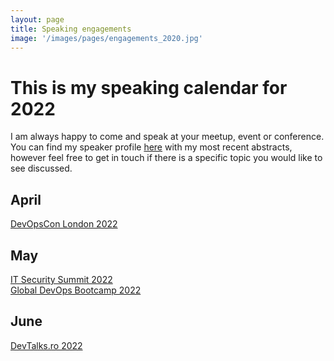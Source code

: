 ```yaml
---
layout: page
title: Speaking engagements
image: '/images/pages/engagements_2020.jpg'
---
```


# This is my speaking calendar for 2022
I am always happy to come and speak at your meetup, event or conference.  
You can find my speaker profile [here](https://sessionize.com/matteoemili) with my most recent abstracts, however feel free to get in touch if there is a specific topic you would like to see discussed.

April
---
[DevOpsCon London 2022](https://devopscon.io/continuous-delivery-automation/why-pipelines-as-code-is-the-way-forward/)  

May
---
[IT Security Summit 2022](https://it-security-summit.de/it-security-summit/its-not-my-code-secure-software-supply-chain-in-practice/)  
[Global DevOps Bootcamp 2022](https://globaldevopsbootcamp.com/)  

June
---
[DevTalks.ro 2022](https://myconnector.ro/virtual/devtalks-2022/955/agenda/12718)